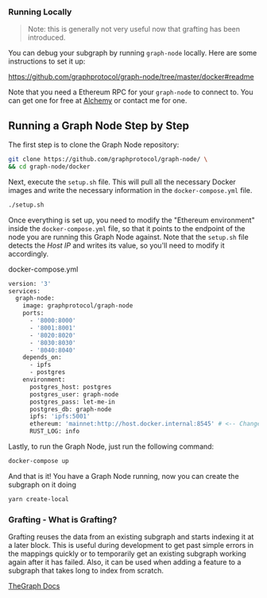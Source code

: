 ### Running Locally

> Note: this is generally not very useful now that grafting has been introduced.

You can debug your subgraph by running `graph-node` locally. Here are some instructions to set it up:

https://github.com/graphprotocol/graph-node/tree/master/docker#readme

Note that you need a Ethereum RPC for your `graph-node` to connect to. You can get one for free at [Alchemy](https://www.alchemy.com/) or contact me for one.

## Running a Graph Node Step by Step

The first step is to clone the Graph Node repository:

```bash
git clone https://github.com/graphprotocol/graph-node/ \
&& cd graph-node/docker
```

Next, execute the `setup.sh` file. This will pull all the necessary Docker images and write the necessary information in the `docker-compose.yml` file.

```bash
./setup.sh
```
Once everything is set up, you need to modify the "Ethereum environment" inside the `docker-compose.yml` file, so that it points to the endpoint of the node you are running this Graph Node against. Note that the `setup.sh` file detects the _Host IP_ and writes its value, so you'll need to modify it accordingly.

docker-compose.yml
```dockerfile
version: '3'
services:
  graph-node:
    image: graphprotocol/graph-node
    ports:
      - '8000:8000'
      - '8001:8001'
      - '8020:8020'
      - '8030:8030'
      - '8040:8040'
    depends_on:
      - ipfs
      - postgres
    environment:
      postgres_host: postgres
      postgres_user: graph-node
      postgres_pass: let-me-in
      postgres_db: graph-node
      ipfs: 'ipfs:5001'
      ethereum: 'mainnet:http://host.docker.internal:8545' # <-- Change it here
      RUST_LOG: info
```

Lastly, to run the Graph Node, just run the following command:

```bash
docker-compose up
```

And that is it! You have a Graph Node running, now you can create the subgraph on it doing

```bash
yarn create-local
```


### Grafting - What is Grafting?

Grafting reuses the data from an existing subgraph and starts indexing it at a later block. This is useful during development to get past simple errors in the mappings quickly or to temporarily get an existing subgraph working again after it has failed. Also, it can be used when adding a feature to a subgraph that takes long to index from scratch.

[TheGraph Docs](https://thegraph.com/docs/en/cookbook/grafting/#what-is-grafting)
